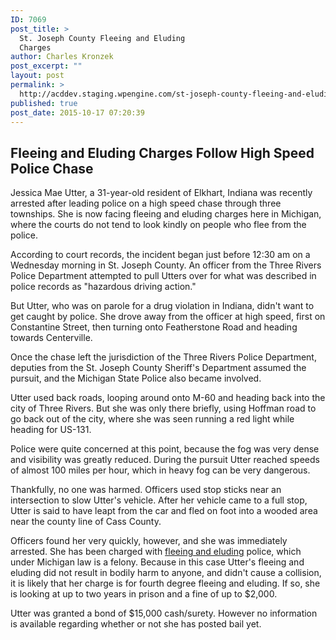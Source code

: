 ```yaml
---
ID: 7069
post_title: >
  St. Joseph County Fleeing and Eluding
  Charges
author: Charles Kronzek
post_excerpt: ""
layout: post
permalink: >
  http://acddev.staging.wpengine.com/st-joseph-county-fleeing-and-eluding-charges.html
published: true
post_date: 2015-10-17 07:20:39
---
```

<h2><b>Fleeing and Eluding Charges Follow High Speed Police Chase</b></h2>
<span style="font-weight: 400;">Jessica Mae Utter, a 31-year-old resident of Elkhart, Indiana was recently arrested after leading police on a high speed chase through three townships. She is now facing fleeing and eluding charges here in Michigan, where the courts do not tend to look kindly on people who flee from the police.</span><!--more-->

<span style="font-weight: 400;">According to court records, the incident began just before 12:30 am on a Wednesday morning in St. Joseph County. An officer from the Three Rivers Police Department attempted to pull Utters over for what was described in police records as "hazardous driving action." </span>

<span style="font-weight: 400;">But Utter, who was on parole for a drug violation in Indiana, didn't want to get caught by police. She drove away from the officer at high speed, first on Constantine Street, then turning onto </span><span style="font-weight: 400;">Featherstone Road and heading towards Centerville.</span>

<span style="font-weight: 400;">Once the chase left the jurisdiction of the Three Rivers Police Department, deputies from the St. Joseph County Sheriff's Department assumed the pursuit, and the Michigan State Police also became involved.</span>

<span style="font-weight: 400;">Utter used back roads, looping around onto M-60 and heading back into the city of Three Rivers. But she was only there briefly, using Hoffman road to go back out of the city, where she was seen running a red light while heading for US-131.</span>

<span style="font-weight: 400;">Police were quite concerned at this point, because the fog was very dense and visibility was greatly reduced. During the pursuit Utter reached speeds of almost 100 miles per hour, which in heavy fog can be very dangerous.</span>

<span style="font-weight: 400;">Thankfully, no one was harmed. Officers used stop sticks near an intersection to slow Utter's vehicle. After her vehicle came to a full stop, Utter is said to have leapt from the car and fled on foot into a wooded area near the county line of Cass County.</span>

<span style="font-weight: 400;">Officers found her very quickly, however, and she was immediately arrested. She has been charged with <a href="http://acddev.staging.wpengine.com/michigan-fleeing-eluding-attorneys-criminal-defense-lawyers.html" target="_blank">fleeing and eluding</a> police, which under Michigan law is a felony. Because in this case Utter's fleeing and eluding did not result in bodily harm to anyone, and didn't cause a collision, it is likely that her charge is for fourth degree fleeing and eluding. If so, she is looking at up to two years in prison and a fine of up to $2,000.</span>

<span style="font-weight: 400;">Utter was granted a bond of $15,000 cash/surety. However no information is available regarding whether or not she has posted bail yet.</span>